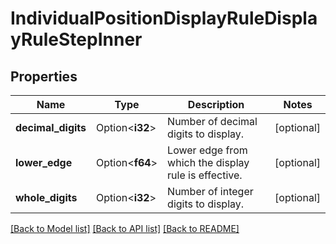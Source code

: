 # IndividualPositionDisplayRuleDisplayRuleStepInner

## Properties

Name | Type | Description | Notes
------------ | ------------- | ------------- | -------------
**decimal_digits** | Option<**i32**> | Number of decimal digits to display. | [optional]
**lower_edge** | Option<**f64**> | Lower edge from which the display rule is effective. | [optional]
**whole_digits** | Option<**i32**> | Number of integer digits to display. | [optional]

[[Back to Model list]](../README.md#documentation-for-models) [[Back to API list]](../README.md#documentation-for-api-endpoints) [[Back to README]](../README.md)

